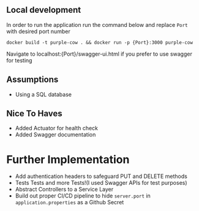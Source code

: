 ## Local development

In order to run the application run the command below and replace `Port` with desired port number

```
docker build -t purple-cow . && docker run -p {Port}:3000 purple-cow

```

Navigate to localhost:{Port}/swagger-ui.html if you prefer to use swagger for testing

## Assumptions
- Using a SQL database

## Nice To Haves
- Added Actuator for health check
- Added Swagger documentation

# Further Implementation

- Add authentication headers to safeguard PUT and DELETE methods
- Tests Tests and more Tests!(I used Swagger APIs for test purposes)
- Abstract Controllers to a Service Layer
- Build out proper CI/CD pipeline to hide `server.port` in `application.properties` as a Github Secret
